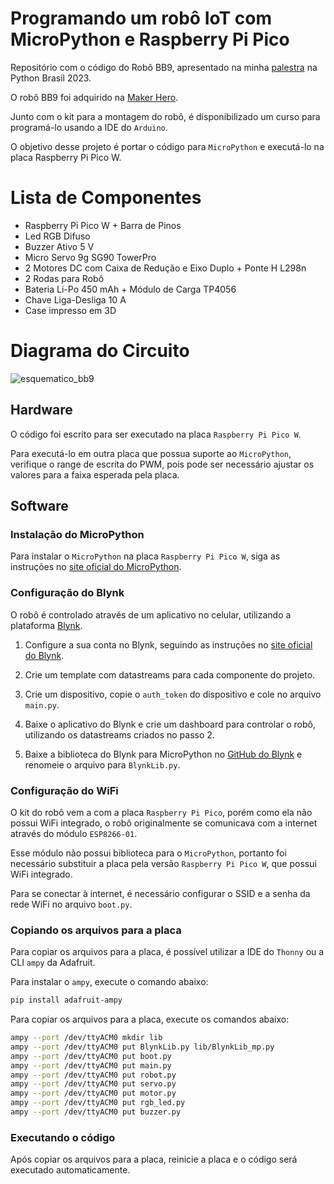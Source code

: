 # Programando um robô IoT com MicroPython e Raspberry Pi Pico

Repositório com o código do Robô BB9, apresentado na minha [palestra](https://pretalx.com/python-brasil-2023/talk/RRWP87/) na Python Brasil 2023.

O robô BB9 foi adquirido na [Maker Hero](https://www.makerhero.com/produto/kit-robo-bb9/).

Junto com o kit para a montagem do robô, é disponibilizado um curso para programá-lo usando a IDE do `Arduino`.

O objetivo desse projeto é portar o código para `MicroPython` e executá-lo na placa Raspberry Pi Pico W.

# Lista de Componentes
* Raspberry Pi Pico W + Barra de Pinos
* Led RGB Difuso
* Buzzer Ativo 5 V
* Micro Servo 9g SG90 TowerPro
* 2 Motores DC com Caixa de Redução e Eixo Duplo + Ponte H L298n
* 2 Rodas para Robô
* Bateria Li-Po 450 mAh + Módulo de Carga TP4056
* Chave Liga-Desliga 10 A
* Case impresso em 3D


# Diagrama do Circuito
![esquematico_bb9](https://github.com/julianaklulo/pybr-2023-robo-bb9/assets/8601883/00f54bc4-6c32-4bae-a7a2-b8a79f9533b7)


## Hardware
O código foi escrito para ser executado na placa `Raspberry Pi Pico W`.

Para executá-lo em outra placa que possua suporte ao `MicroPython`, verifique o range de escrita do PWM, pois pode ser necessário ajustar os
valores para a faixa esperada pela placa.

## Software

### Instalação do MicroPython
Para instalar o `MicroPython` na placa `Raspberry Pi Pico W`, siga as instruções no [site oficial do MicroPython](https://micropython.org/download/RPI_PICO_W/).

### Configuração do Blynk
O robô é controlado através de um aplicativo no celular, utilizando a plataforma [Blynk](https://blynk.io/).

1. Configure a sua conta no Blynk, seguindo as instruções no [site oficial do Blynk](https://blynk.io/en/getting-started).

2. Crie um template com datastreams para cada componente do projeto.

3. Crie um dispositivo, copie o `auth_token` do dispositivo e cole no arquivo `main.py`.

4. Baixe o aplicativo do Blynk e crie um dashboard para controlar o robô, utilizando os datastreams criados no passo 2.

5. Baixe a biblioteca do Blynk para MicroPython no [GitHub do Blynk](https://github.com/blynkkk/lib-python/blob/master/blynklib_mp.py) e renomeie o arquivo para `BlynkLib.py`.

### Configuração do WiFi
O kit do robô vem a com a placa `Raspberry Pi Pico`, porém como ela não possui WiFi integrado,
o robô originalmente se comunicava com a internet através do módulo `ESP8266-01`.

Esse módulo não possui biblioteca para o `MicroPython`, portanto foi necessário substituir a placa pela versão `Raspberry Pi Pico W`,
que possui WiFi integrado.

Para se conectar à internet, é necessário configurar o SSID e a senha da rede WiFi no arquivo `boot.py`.

### Copiando os arquivos para a placa
Para copiar os arquivos para a placa, é possível utilizar a IDE do `Thonny` ou a CLI `ampy` da Adafruit.

Para instalar o `ampy`, execute o comando abaixo:
```bash
pip install adafruit-ampy
```

Para copiar os arquivos para a placa, execute os comandos abaixo:
```bash
ampy --port /dev/ttyACM0 mkdir lib
ampy --port /dev/ttyACM0 put BlynkLib.py lib/BlynkLib_mp.py
ampy --port /dev/ttyACM0 put boot.py
ampy --port /dev/ttyACM0 put main.py
ampy --port /dev/ttyACM0 put robot.py
ampy --port /dev/ttyACM0 put servo.py
ampy --port /dev/ttyACM0 put motor.py
ampy --port /dev/ttyACM0 put rgb_led.py
ampy --port /dev/ttyACM0 put buzzer.py
```

### Executando o código
Após copiar os arquivos para a placa, reinicie a placa e o código será executado automaticamente.
